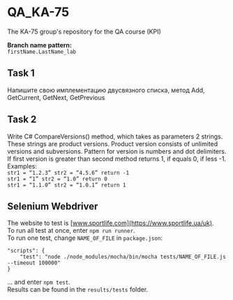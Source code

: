 # QA_KA-75
The KA-75 group's repository for the QA course (KPI)

**Branch name pattern:**  
`firstName.LastName_lab`

## Task 1  
Напишите свою имплементацию двусвязного списка, метод Add, GetCurrent, GetNext, GetPrevious  

## Task 2  
Write С# CompareVersions() method, which takes as parameters 2 strings. These strings are product versions. Product version consists of unlimited versions and subversions. Pattern for version is numbers and dot delimiters. If first version is greater than second method returns 1, if equals 0, if less -1.
Examples:  
`str1 = “1.2.3” str2 = “4.5.6” return -1`  
`str1 = “1” str2 = “1.0” return 0`  
`str1 = “1.1.0” str2 = “1.0.1” return 1`   

## Selenium Webdriver  
The website to test is [www.sportlife.com](https://www.sportlife.ua/uk).  
To run all test at once, enter `npm run runner`.   
To run one test, change `NAME_OF_FILE` in `package.json`:  
```
"scripts": {
    "test": "node ./node_modules/mocha/bin/mocha tests/NAME_OF_FILE.js --timeout 100000"
}
```  
... and enter `npm test`.  
Results can be found in the `results/tests` folder.
